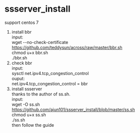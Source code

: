 # ssserver_install
support centos 7
1. install bbr <br/>
input: <br/>
wget --no-check-certificate https://github.com/teddysun/across/raw/master/bbr.sh <br/>
chmod u+x bbr.sh <br/>
./bbr.sh <br/>
2. check bbr <br/>
input: <br/>
sysctl net.ipv4.tcp_congestion_control <br/>
ouput: <br/>
net.ipv4.tcp_congestion_control = bbr <br/>
3. install ssserver <br/>
thanks to the author of ss.sh. <br/>
input: <br/>
wget -O ss.sh https://github.com/ajun101/ssserver_install/blob/master/ss.sh <br/>
chmod u+x ss.sh <br/>
./ss.sh <br/>
then follow the guide <br/>
